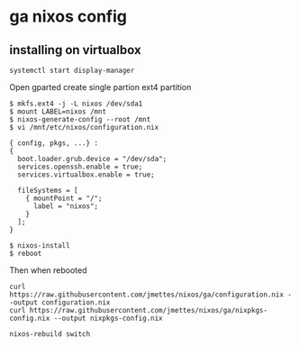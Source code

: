 # ga nixos config

## installing on virtualbox

`systemctl start display-manager`

Open gparted create single partion ext4 partition

```
$ mkfs.ext4 -j -L nixos /dev/sda1
$ mount LABEL=nixos /mnt
$ nixos-generate-config --root /mnt
$ vi /mnt/etc/nixos/configuration.nix
```
```
{ config, pkgs, ...} :
{
  boot.loader.grub.device = "/dev/sda";
  services.openssh.enable = true;
  services.virtualbox.enable = true;

  fileSystems = [
    { mountPoint = "/";
      label = "nixos";
    }
  ];
}
```
```
$ nixos-install
$ reboot
```

Then when rebooted

```
curl https://raw.githubusercontent.com/jmettes/nixos/ga/configuration.nix --output configuration.nix
curl https://raw.githubusercontent.com/jmettes/nixos/ga/nixpkgs-config.nix --output nixpkgs-config.nix

nixos-rebuild switch
```


